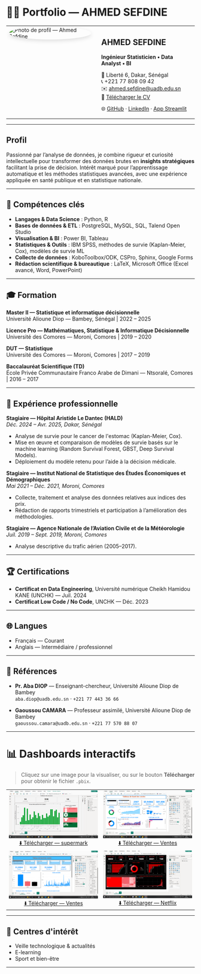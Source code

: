 # 👨‍💻 Portfolio — AHMED SEFDINE

<table>
  <tr>
    <td width="220" valign="top">
      <img src="dashboard/photo_id.jpeg" alt="Photo de profil — Ahmed Sefdine" width="200" style="border-radius:50%; box-shadow: 0 4px 12px rgba(0,0,0,0.12)"/>
    </td>
    <td valign="top" style="padding-left:20px;">
      <h2>AHMED SEFDINE</h2>
      <p><strong>Ingénieur Statisticien • Data Analyst • BI</strong></p>
      <p>
        📍 Liberté 6, Dakar, Sénégal<br/>
        📞 +221 77 808 09 42<br/>
        ✉️ <a href="mailto:ahmed.sefdine@uadb.edu.sn">ahmed.sefdine@uadb.edu.sn</a><br/>
        📄 <a href="cv/CV-AHMED-SEFDINE.pdf" target="_blank">Télécharger le CV</a>
      </p>
      <p>
        🌐 <a href="https://github.com/sefdineahmed" target="_blank">GitHub</a> ·
        <a href="https://www.linkedin.com/in/sefdineahmed/" target="_blank">LinkedIn</a> ·
        <a href="https://shahidi-ai.streamlit.app/" target="_blank">App Streamlit</a>
      </p>
    </td>
  </tr>
</table>


---

## Profil
Passionné par l’analyse de données, je combine rigueur et curiosité intellectuelle pour transformer des données brutes en **insights stratégiques** facilitant la prise de décision. Intérêt marqué pour l’apprentissage automatique et les méthodes statistiques avancées, avec une expérience appliquée en santé publique et en statistique nationale.

---

## 🔎 Compétences clés

- **Langages & Data Science** : Python, R  
- **Bases de données & ETL** : PostgreSQL, MySQL, SQL, Talend Open Studio  
- **Visualisation & BI** : Power BI, Tableau  
- **Statistiques & Outils** : IBM SPSS, méthodes de survie (Kaplan-Meier, Cox), modèles de survie ML  
- **Collecte de données** : KoboToolbox/ODK, CSPro, Sphinx, Google Forms  
- **Rédaction scientifique & bureautique** : LaTeX, Microsoft Office (Excel avancé, Word, PowerPoint)  

---

## 🎓 Formation

**Master II — Statistique et informatique décisionnelle**  
Université Alioune Diop — Bambey, Sénégal | 2022 – 2025

**Licence Pro — Mathématiques, Statistique & Informatique Décisionnelle**  
Université des Comores — Moroni, Comores | 2019 – 2020

**DUT — Statistique**  
Université des Comores — Moroni, Comores | 2017 – 2019

**Baccalauréat Scientifique (TD)**  
École Privée Communautaire Franco Arabe de Dimani — Ntsoralé, Comores | 2016 – 2017

---

## 💼 Expérience professionnelle

**Stagiaire — Hôpital Aristide Le Dantec (HALD)**  
_Déc. 2024 – Avr. 2025, Dakar, Sénégal_  
- Analyse de survie pour le cancer de l'estomac (Kaplan-Meier, Cox).  
- Mise en œuvre et comparaison de modèles de survie basés sur le machine learning (Random Survival Forest, GBST, Deep Survival Models).  
- Déploiement du modèle retenu pour l’aide à la décision médicale.

**Stagiaire — Institut National de Statistique des Études Économiques et Démographiques**  
_Mai 2021 – Déc. 2021, Moroni, Comores_  
- Collecte, traitement et analyse des données relatives aux indices des prix.  
- Rédaction de rapports trimestriels et participation à l’amélioration des méthodologies.

**Stagiaire — Agence Nationale de l’Aviation Civile et de la Météorologie**  
_Juil. 2019 – Sept. 2019, Moroni, Comores_  
- Analyse descriptive du trafic aérien (2005–2017).  

---

## 🏆 Certifications
- **Certificat en Data Engineering**, Université numérique Cheikh Hamidou KANE (UNCHK) — Juil. 2024  
- **Certificat Low Code / No Code**, UNCHK — Déc. 2023

---

## 🌐 Langues
- Français — Courant  
- Anglais — Intermédiaire / professionnel

---

## 📇 Références
- **Pr. Aba DIOP** — Enseignant-chercheur, Université Alioune Diop de Bambey  
  `aba.diop@uadb.edu.sn` · `+221 77 443 36 66`

- **Gaoussou CAMARA** — Professeur assimilé, Université Alioune Diop de Bambey  
  `gaoussou.camara@uadb.edu.sn` · `+221 77 570 88 07`

---
# 📊 Dashboards interactifs

> Cliquez sur une image pour la visualiser, ou sur le bouton **Télécharger** pour obtenir le fichier `.pbix`.

<table align="center">
  <tr>
    <td align="center">
      <img src="dashboard/N1.png" alt="Dashboard N1" width="600"/>
      <br/>
      <a href="dashboard/supermark.pbix" download>⬇️ Télécharger — supermark</a>
    </td>
    <td align="center">
      <img src="dashboard/N2.png" alt="Dashboard N2" width="600"/>
      <br/>
      <a href="dashboard/Netflix analyst.pbix" download>⬇️ Télécharger — Ventes</a>
    </td>
  </tr>
  <tr>
    <td align="center">
      <img src="dashboard/N3.png" alt="Dashboard N3" width="600"/>
      <br/>
      <a href="dashboard/Sales_Dashboard.pbix" download>⬇️ Télécharger — Ventes</a>
    </td>
    <td align="center">
      <img src="dashboard/N4.png" alt="Dashboard N4" width="600"/>
      <br/>
      <a href="dashboard/Sales_Dashboard.pbix" download>⬇️ Télécharger — Netflix</a>
    </td>
  </tr>
</table>

---

## 🎯 Centres d'intérêt
- Veille technologique & actualités  
- E-learning  
- Sport et bien-être

---
